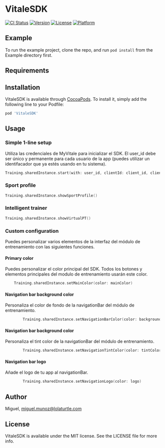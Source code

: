 # VitaleSDK

[![CI Status](https://img.shields.io/travis/Miguel/VitaleSDK.svg?style=flat)](https://travis-ci.org/Miguel/VitaleSDK)
[![Version](https://img.shields.io/cocoapods/v/VitaleSDK.svg?style=flat)](https://cocoapods.org/pods/VitaleSDK)
[![License](https://img.shields.io/cocoapods/l/VitaleSDK.svg?style=flat)](https://cocoapods.org/pods/VitaleSDK)
[![Platform](https://img.shields.io/cocoapods/p/VitaleSDK.svg?style=flat)](https://cocoapods.org/pods/VitaleSDK)

## Example

To run the example project, clone the repo, and run `pod install` from the Example directory first.

## Requirements

## Installation

VitaleSDK is available through [CocoaPods](https://cocoapods.org). To install
it, simply add the following line to your Podfile:

```ruby
pod 'VitaleSDK'
```

## Usage

### Simple 1-line setup

Utiliza las credenciales de MyVitale para inicializar el SDK. El user_id debe ser único y permanente para cada usuario de la app (puedes utilizar un identifacador que ya estés usando en tu sistema).

```swift
Training.sharedInstance.start(with: user_id, clientId: client_id, clientSecret: client_secret)

```

### Sport profile

```swift
Training.sharedInstance.showSportProfile()

```

### Intelligent trainer


```swift
Training.sharedInstance.showVirtualPT()

```

### Custom configuration
Puedes personalizar varios elementos de la interfaz del módulo de entrenamiento con las siguientes funciones.


#### Primary color

Puedes personalizar el color principal del SDK. Todos los botones y elementos principales del modulo de entrenamiento usarán este color.

```swift
	Training.sharedInstance.setMainColor(color: mainColor)

```

#### Navigation bar background color

Personaliza el color de fondo de la navigationBar del módulo de entrenamiento. 

```swift
        Training.sharedInstance.setNavigationBarColor(color: backgroundColor)

```

#### Navigation bar background color

Personaliza el tint color de la navigationBar del módulo de entrenamiento.

```swift
        Training.sharedInstance.setNavigationTintColor(color: tintColor)

```

#### Navigation bar logo

Añade el logo de tu app al navigationBar.

```swift
        Training.sharedInstance.setNavigationLogo(color: logo)

```


## Author

Miguel, miguel.munoz@lolaturtle.com

## License

VitaleSDK is available under the MIT license. See the LICENSE file for more info.
